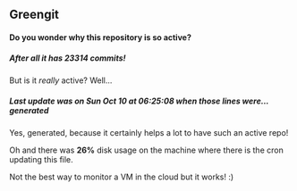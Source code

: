 ## Greengit

#### Do you wonder why this repository is so active?

##### After all it has 23314 commits!

But is it *really* active? Well...

##### Last update was on Sun Oct 10 at 06:25:08 when those lines were... generated

Yes, generated, because it certainly helps a lot to have such an active repo!

Oh and there was **26%** disk usage on the machine
where there is the cron updating this file.

Not the best way to monitor a VM in the cloud but it works! :)

